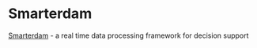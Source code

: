 Smarterdam
==========
 [Smarterdam](http://smarterdam.org) - a real time data processing framework for decision support
